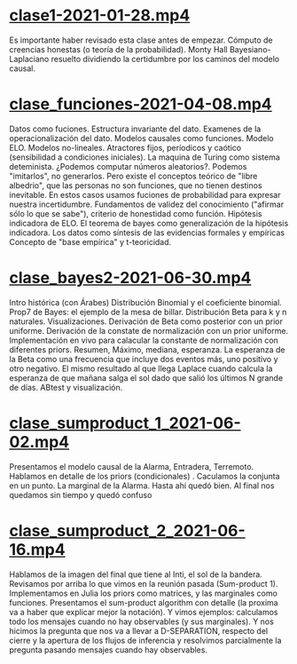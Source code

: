 
# [clase1-2021-01-28.mp4](https://github.com/glandfried/videos/releases/download/bayes.2021.1/clase1-2021-01-28.mp4)

Es importante haber revisado esta clase antes de empezar.
Cómputo de creencias honestas (o teoría de la probabilidad).
Monty Hall Bayesiano-Laplaciano resuelto dividiendo la certidumbre por los caminos del modelo causal.

# [clase_funciones-2021-04-08.mp4](https://github.com/glandfried/videos/releases/download/bayes.2021.1/clase_funciones-2021-04-08.mp4)

Datos como fuciones.
Estructura invariante del dato.
Examenes de la operacionalización del dato.
Modelos causales como funciones.
Modelo ELO.
Modelos no-lineales.
Atractores fijos, períodicos y caótico (sensibilidad a condiciones iniciales).
La maquina de Turing como sistema deteminista. ¿Podemos computar números aleatorios?.
Podemos "imitarlos", no generarlos. Pero existe el conceptos teórico de "libre albedrio", que las personas no son funciones, que no tienen destinos inevitable.
En estos casos usamos fuciones de probabilidad para expresar nuestra incertidumbre.
Fundamentos de validez del conocimiento ("afirmar sólo lo que se sabe"), criterio de honestidad como función.
Hipótesis indicadora de ELO.
El teorema de bayes como generalización de la hipótesis indicadora.
Los datos como síntesis de las evidencias formales y empíricas
Concepto de "base empírica" y t-teoricidad.

# [clase_bayes2-2021-06-30.mp4](https://github.com/glandfried/videos/releases/download/bayes.2021.1/clase_bayes2-2021-06-30.mp4)

Intro histórica (con Árabes)
Distribución Binomial y el coeficiente binomial.
Prop7 de Bayes: el ejemplo de la mesa de billar.
Distribución Beta para k y n naturales.
Visualizaciones.
Derivación de Beta como posterior con un prior uniforme.
Derivación de la constate de normalización con un prior uniforme. 
Implementación en vivo para calacular la constante de normalización con diferentes priors.
Resumen, Máximo, mediana, esperanza.
La esperanza de la Beta como una frecuencia que incluye dos eventos más, uno positivo y otro negativo.
El mismo resultado al que llega Laplace cuando calcula la esperanza de que mañana salga el sol dado que salió los últimos N grande de días. 
ABtest y visualización.


# [clase_sumproduct_1_2021-06-02.mp4](https://github.com/glandfried/videos/releases/download/bayes.2021.1/clase_sumproduct_1_2021-06-02.mp4)

Presentamos el modelo causal de la Alarma, Entradera, Terremoto. Hablamos en detalle de los priors (condicionales) . Caculamos la conjunta en un punto. La marginal de la Alarma. Hasta ahí quedó bien. Al final nos quedamos sin tiempo y quedó confuso

# [clase_sumproduct_2_2021-06-16.mp4](https://github.com/glandfried/videos/releases/download/bayes.2021.1/clase_sumproduct_2_2021-06-16.mp4)

Hablamos de la imagen del final que tiene al Inti, el sol de la bandera. Revisamos por arriba lo que vimos en la reunión pasada (Sum-product 1). Implementamos en Julia los priors como matrices, y las marginales como funciones. Presentamos el sum-product algorithm con detalle (la proxima va a haber que explicar mejor la notación). Y vimos ejemplos: calculamos todo los mensajes cuando no hay observables (y sus marginales). Y nos hicimos la pregunta que nos va a llevar a D-SEPARATION, respecto del cierre y la apertura de los flujos de inferencia y resolvimos parcialmente la pregunta pasando mensajes cuando hay observables.  

